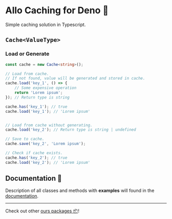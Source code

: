 # **Allo Caching** for Deno 🦕

Simple caching solution in Typescript.


## `Cache<ValueType>`

### Load or Generate

```ts
const cache = new Cache<string>();

// Load from cache.
// If not found, value will be generated and stored in cache.
cache.load('key_1', () => {
    // Some expensive operation
    return 'Lorem ipsum';
}); // Return type is string

cache.has('key_1'); // true
cache.load('key_1'); // 'Lorem ipsum'


// Load from cache without generating.
cache.load('key_2'); // Return type is string | undefined

// Save to cache.
cache.save('key_2', 'Lorem ipsum');

// Check if cache exists.
cache.has('key_2'); // true
cache.load('key_2'); // 'Lorem ipsum'

```



## Documentation 📖

Description of all classes and methods with **examples** will found in the [documentation](https://doc.deno.land/https://deno.land/x/allo_caching/mod.ts).

---

Check out other [ours packages 📦](https://deno.land/x?query=allo_)!